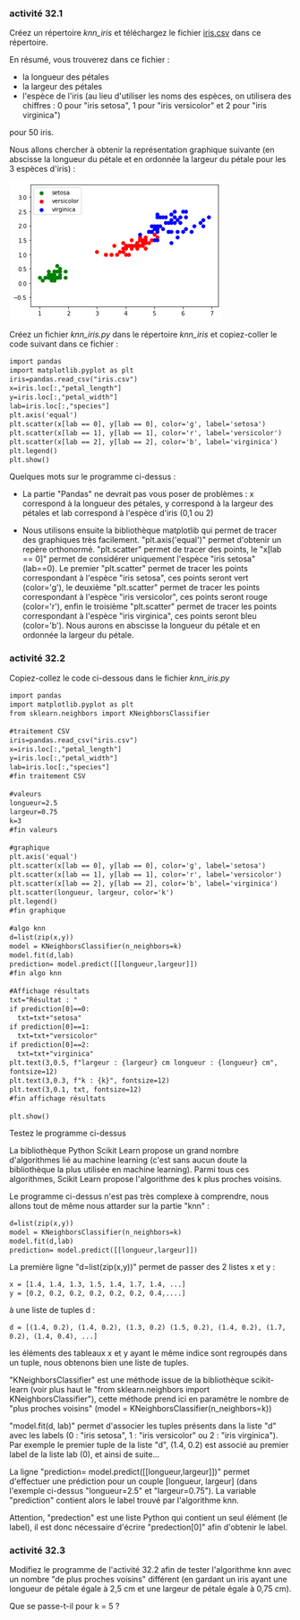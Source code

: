 ### activité 32.1

Créez un répertoire *knn_iris* et téléchargez le fichier [iris.csv](asset/iris.csv) dans ce répertoire.

En résumé, vous trouverez dans ce fichier :

- la longueur des pétales
- la largeur des pétales
- l'espèce de l'iris (au lieu d'utiliser les noms des espèces, on utilisera des chiffres : 0 pour "iris setosa", 1 pour "iris versicolor" et 2 pour "iris virginica")

pour 50 iris.

Nous allons chercher à obtenir la représentation graphique suivante (en abscisse la longueur du pétale et en ordonnée la largeur du pétale pour les 3 espèces d'iris)  :

![](img/c32c_4.png)

Créez un  fichier  *knn_iris.py* dans le répertoire *knn_iris* et copiez-coller le code suivant dans ce fichier :

```
import pandas
import matplotlib.pyplot as plt
iris=pandas.read_csv("iris.csv")
x=iris.loc[:,"petal_length"]
y=iris.loc[:,"petal_width"]
lab=iris.loc[:,"species"]
plt.axis('equal')
plt.scatter(x[lab == 0], y[lab == 0], color='g', label='setosa')
plt.scatter(x[lab == 1], y[lab == 1], color='r', label='versicolor')
plt.scatter(x[lab == 2], y[lab == 2], color='b', label='virginica')
plt.legend()
plt.show()
```

Quelques mots sur le programme ci-dessus :

- La partie "Pandas" ne devrait pas vous poser de problèmes : x correspond à la longueur des pétales, y correspond à la largeur des pétales et lab correspond à l'espèce d'iris (0,1 ou 2)

- Nous utilisons ensuite la bibliothèque matplotlib qui permet de tracer des graphiques très facilement. "plt.axis('equal')" permet d'obtenir un repère orthonormé. "plt.scatter" permet de tracer des points, le "x[lab == 0]" permet de considérer uniquement l'espèce "iris setosa" (lab==0). Le premier "plt.scatter" permet de tracer les points correspondant à l'espèce "iris setosa", ces points seront vert (color='g'), le deuxième "plt.scatter" permet de tracer les points correspondant à l'espèce "iris versicolor", ces points seront rouge (color='r'), enfin le troisième "plt.scatter" permet de tracer les points correspondant à l'espèce "iris virginica", ces points seront bleu (color='b'). Nous aurons en abscisse la longueur du pétale et en ordonnée la largeur du pétale.

### activité 32.2

Copiez-collez le code ci-dessous dans le fichier *knn_iris.py*

```
import pandas
import matplotlib.pyplot as plt
from sklearn.neighbors import KNeighborsClassifier

#traitement CSV
iris=pandas.read_csv("iris.csv")
x=iris.loc[:,"petal_length"]
y=iris.loc[:,"petal_width"]
lab=iris.loc[:,"species"]
#fin traitement CSV

#valeurs
longueur=2.5
largeur=0.75
k=3
#fin valeurs

#graphique
plt.axis('equal')
plt.scatter(x[lab == 0], y[lab == 0], color='g', label='setosa')
plt.scatter(x[lab == 1], y[lab == 1], color='r', label='versicolor')
plt.scatter(x[lab == 2], y[lab == 2], color='b', label='virginica')
plt.scatter(longueur, largeur, color='k')
plt.legend()
#fin graphique

#algo knn
d=list(zip(x,y))
model = KNeighborsClassifier(n_neighbors=k)
model.fit(d,lab)
prediction= model.predict([[longueur,largeur]])
#fin algo knn

#Affichage résultats
txt="Résultat : "
if prediction[0]==0:
  txt=txt+"setosa"
if prediction[0]==1:
  txt=txt+"versicolor"
if prediction[0]==2:
  txt=txt+"virginica"
plt.text(3,0.5, f"largeur : {largeur} cm longueur : {longueur} cm", fontsize=12)
plt.text(3,0.3, f"k : {k}", fontsize=12)
plt.text(3,0.1, txt, fontsize=12)
#fin affichage résultats

plt.show()
```

Testez le programme ci-dessus

La bibliothèque Python Scikit Learn propose un grand nombre d'algorithmes lié au machine learning (c'est sans aucun doute la bibliothèque la plus utilisée en machine learning). Parmi tous ces algorithmes, Scikit Learn propose l'algorithme des k plus proches voisins.


Le programme ci-dessus n'est pas très complexe à comprendre, nous allons tout de même nous attarder sur la partie "knn" :

```
d=list(zip(x,y))
model = KNeighborsClassifier(n_neighbors=k)
model.fit(d,lab)
prediction= model.predict([[longueur,largeur]])
```

La première ligne "d=list(zip(x,y))" permet de passer des 2 listes x et y :

```
x = [1.4, 1.4, 1.3, 1.5, 1.4, 1.7, 1.4, ...]
y = [0.2, 0.2, 0.2, 0.2, 0.2, 0.2, 0.4,....]
```

à une liste de tuples d :

```
d = [(1.4, 0.2), (1.4, 0.2), (1.3, 0.2) (1.5, 0.2), (1.4, 0.2), (1.7, 0.2), (1.4, 0.4), ...]
```

les éléments des tableaux x et y ayant le même indice sont regroupés dans un tuple, nous obtenons bien une liste de tuples.

"KNeighborsClassifier" est une méthode issue de la bibliothèque scikit-learn (voir plus haut le "from sklearn.neighbors import KNeighborsClassifier"), cette méthode prend ici en paramètre le nombre de "plus proches voisins" (model = KNeighborsClassifier(n_neighbors=k))

"model.fit(d, lab)" permet d'associer les tuples présents dans la liste "d" avec les labels (0 : "iris setosa", 1 : "iris versicolor" ou 2 : "iris virginica"). Par exemple le premier tuple de la liste "d", (1.4, 0.2) est associé au premier label de la liste lab (0), et ainsi de suite...

La ligne "prediction= model.predict([[longueur,largeur]])" permet d'effectuer une prédiction pour un couple [longueur, largeur] (dans l'exemple ci-dessus "longueur=2.5" et "largeur=0.75"). La variable "prediction" contient alors le label trouvé par l'algorithme knn. 

Attention, "predection" est une liste Python qui contient un seul élément (le label), il est donc nécessaire d'écrire "predection[0]" afin d'obtenir le label.

### activité 32.3

Modifiez le programme de l'activité 32.2 afin de tester l'algorithme knn avec un nombre "de plus proches voisins" différent (en gardant un iris ayant une longueur de pétale égale à 2,5 cm et une largeur de pétale égale à 0,75 cm).

Que se passe-t-il pour k = 5 ?